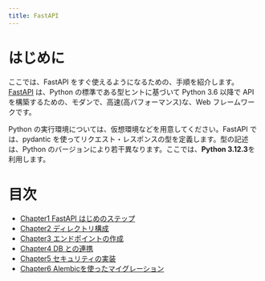 ```yaml
---
title: FastAPI
---
```


# はじめに

ここでは、FastAPI をすぐ使えるようになるための、手順を紹介します。
[FastAPI](https://fastapi.tiangolo.com/ja/) は、Python の標準である型ヒントに基づいて Python 3.6 以降で API を構築するための、モダンで、高速(高パフォーマンス)な、Web フレームワークです。

Python の実行環境については、仮想環境などを用意してください。FastAPI では、pydantic を使ってリクエスト・レスポンスの型を定義します。型の記述は、Python のバージョンにより若干異なります。ここでは、**Python 3.12.3**を利用します。

# 目次

- [Chapter1 FastAPI はじめのステップ](./chapters/chapter1.md)
- [Chapter2 ディレクトリ構成](./chapters/chapter2.md)
- [Chapter3 エンドポイントの作成](./chapters/chapter3.md)
- [Chapter4 DB との連携](./chapters/chapter4.md)
- [Chapter5 セキュリティの実装](./chapters/chapter5.md)
- [Chapter6 Alembicを使ったマイグレーション](./chapters/chapter6.md)
